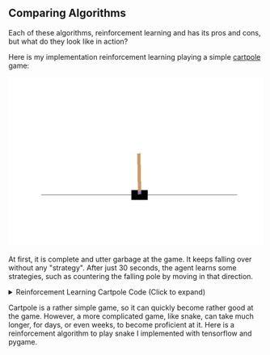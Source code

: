 ## Comparing Algorithms

Each of these algorithms, reinforcement learning and has its pros and cons, but what do they look like in action?

Here is my implementation reinforcement learning playing a simple [cartpole](https://gym.openai.com/envs/CartPole-v1/) game:

![RL Cartpole](./rl.gif)

At first, it is complete and utter garbage at the game. It keeps falling over without any "strategy". After just 30 seconds, the agent learns some strategies, such as countering the falling pole by moving in that direction.

<details>
  <summary>Reinforcement Learning Cartpole Code (Click to expand)</summary>
  
  ```py
import os
import random
import gym
import numpy as np
from collections import deque
from tensorflow.keras.models import Model, load_model
from tensorflow.keras.layers import Input, Dense
from tensorflow.keras.optimizers import Adam, RMSprop
from matplotlib import animation
import matplotlib.pyplot as plt
 
def save_frames_as_gif(frames, path='./', filename='rl.gif'):
    plt.figure(figsize=(frames[0].shape[1] / 72.0, frames[0].shape[0] / 72.0), dpi=72)
    patch = plt.imshow(frames[0])
    plt.axis('off')
    def animate(i):
        patch.set_data(frames[i])
    anim = animation.FuncAnimation(plt.gcf(), animate, frames = len(frames), interval=50)
    anim.save(path + filename, writer='ffmpeg', fps=60)

def OurModel(input_shape, action_space):
    X_input = Input(input_shape)
    X = Dense(512, input_shape=input_shape, activation="relu", kernel_initializer='he_uniform')(X_input)
    X = Dense(256, activation="relu", kernel_initializer='he_uniform')(X)
    X = Dense(64, activation="relu", kernel_initializer='he_uniform')(X)
    X = Dense(action_space, activation="linear", kernel_initializer='he_uniform')(X)
    model = Model(inputs = X_input, outputs = X)
    model.compile(loss="mse", optimizer=RMSprop(lr=0.00025, rho=0.95, epsilon=0.01))
    model.summary()
    return model
 
frames = []

class DQNAgent:
    def __init__(self):
        self.env = gym.make('CartPole-v1')
        # by default, CartPole-v1 has max episode steps = 500
        self.state_size = self.env.observation_space.shape[0]
        self.action_size = self.env.action_space.n
        self.EPISODES = 30
        self.memory = deque(maxlen=2000)
 
        self.gamma = 0.95    # discount rate
        self.epsilon = 1.0  # exploration rate
        self.epsilon_min = 0.001
        self.epsilon_decay = 0.999
        self.batch_size = 64
        self.train_start = self.batch_size
 
        # create main model
        self.model = OurModel(input_shape=(self.state_size,), action_space = self.action_size)
 
    def remember(self, state, action, reward, next_state, done):
        self.memory.append((state, action, reward, next_state, done))
        if len(self.memory) > self.train_start:
            if self.epsilon > self.epsilon_min:
                self.epsilon *= self.epsilon_decay
         
    def act(self, state):
        if np.random.random() <= self.epsilon:
            return random.randrange(self.action_size)
        else:
            return np.argmax(self.model.predict(state))
 
    def replay(self):
        if len(self.memory) < self.train_start:
            return
        minibatch = random.sample(self.memory, min(len(self.memory), self.batch_size))
        state = np.zeros((self.batch_size, self.state_size))
        next_state = np.zeros((self.batch_size, self.state_size))
        action, reward, done = [], [], []
        for i in range(self.batch_size):
            state[i] = minibatch[i][0]
            action.append(minibatch[i][1])
            reward.append(minibatch[i][2])
            next_state[i] = minibatch[i][3]
            done.append(minibatch[i][4])
        target = self.model.predict(state)
        target_next = self.model.predict(next_state)
        for i in range(self.batch_size):
            if done[i]:
                target[i][action[i]] = reward[i]
            else:
                target[i][action[i]] = reward[i] + self.gamma * (np.amax(target_next[i]))
        self.model.fit(state, target ,batch_size=self.batch_size, verbose=0)
 
    def run(self):
        for e in range(self.EPISODES):
            state = self.env.reset()
            state = np.reshape(state, [1, self.state_size])
            done = False
            i = 0
            while not done:
                frames.append(self.env.render(mode="rgb_array"))
                action = self.act(state)
                next_state, reward, done, _ = self.env.step(action)
                next_state = np.reshape(next_state, [1, self.state_size])
                if not done or i == self.env._max_episode_steps-1:
                    reward = reward
                else:
                    reward = -100
                self.remember(state, action, reward, next_state, done)
                state = next_state
                i += 1
                if done:                   
                    print("episode: {}/{}, score: {}, e: {:.2}".format(e, self.EPISODES, i, self.epsilon))
                self.replay()
 
if __name__ == "__main__":
    agent = DQNAgent()
    agent.run()
    save_frames_as_gif(frames)
```
    
</details>

Cartpole is a rather simple game, so it can quickly become rather good at the game. However, a more complicated game, like snake, can take much longer, for days, or even weeks, to become proficient at it. Here is a reinforcement algorithm to play snake I implemented with tensorflow and pygame.

